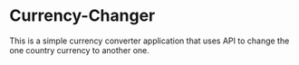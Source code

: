 # Currency-Changer
This is a simple currency converter application that uses API to change the one country currency to another one.
